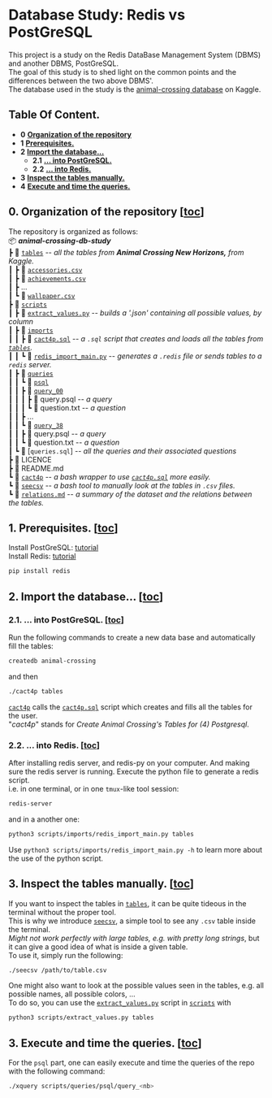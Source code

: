 # Database Study: Redis vs PostGreSQL
This project is a study on the Redis DataBase Management System (DBMS) and another DBMS, PostGreSQL.  
The goal of this study is to shed light on the common points and the differences between the two above DBMS'.  
The database used in the study is the [animal-crossing database](https://www.kaggle.com/jessicali9530/animal-crossing-new-horizons-nookplaza-dataset) on Kaggle.

## Table Of Content.
* **0** [**Organization of the repository** ](https://github.com/AntoineStevan/animal-crossing-db-study/tree/main/#0-organization-of-the-repository-toc)
* **1** [**Prerequisites.**                 ](https://github.com/AntoineStevan/animal-crossing-db-study/tree/main/#1-prerequisites-toc)
* **2** [**Import the database...**         ](https://github.com/AntoineStevan/animal-crossing-db-study/tree/main/#2-import-the-database-toc)
  - **2.1** [**... into PostGreSQL.**          ](https://github.com/AntoineStevan/animal-crossing-db-study/tree/main/#21--into-postgresql-toc)
  - **2.2** [**... into Redis.**               ](https://github.com/AntoineStevan/animal-crossing-db-study/tree/main/#22--into-redis-toc)
* **3** [**Inspect the tables manually.**   ](https://github.com/AntoineStevan/animal-crossing-db-study/tree/main/#3-inspect-the-tables-manually-toc)
* **4** [**Execute and time the queries.**   ](https://github.com/AntoineStevan/animal-crossing-db-study/tree/main/#4-execute-and-time-the-queries-toc)

## 0. Organization of the repository [[toc](https://github.com/AntoineStevan/animal-crossing-db-study/tree/main/#table-of-content)]

The repository is organized as follows:  
📦 ***animal-crossing-db-study***  
┣ 📂 [`tables`]  -- *all the tables from **Animal Crossing New Horizons,** from Kaggle.*  
┃ ┣ 📜 [`accessories.csv`]  
┃ ┣ 📜 [`achievements.csv`]  
┃ ┣ ...  
┃ ┗ 📜 [`wallpaper.csv`]  
┣ 📂 [`scripts`]  
┃ ┣ 📜 [`extract_values.py`]  -- *builds a '.json' containing all possible values, by column*  
┃ ┣ 📂 [`imports`]  
┃ ┃ ┣ 📜 [`cact4p.sql`]  -- *a `.sql` script that creates and loads all the tables from [`tables`].*  
┃ ┃ ┗ 📜 [`redis_import_main.py`]  -- *generates a `.redis` file or sends tables to a `redis` server.*  
┃ ┣ 📂 [`queries`]  
┃ ┃ ┗ 📂 [`psql`]  
┃ ┃   ┣ 📂 [`query_00`]  
┃ ┃   ┃ ┣ 📜 query.psql  -- *a query*  
┃ ┃   ┃ ┗ 📜 question.txt  -- *a question*  
┃ ┃   ┣ ...  
┃ ┃   ┗ 📂 [`query_38`]  
┃ ┃     ┣ 📜 query.psql  -- *a query*  
┃ ┃     ┗ 📜 question.txt  -- *a question*  
┃ ┗ 📜 [`queries.sql`]  -- *all the queries and their associated questions*  
┣ 📜 LICENCE  
┣ 📜 README.md  
┗ 📜 [`cact4p`]  -- *a bash wrapper to use [`cact4p.sql`] more easily.*  
┗ 📜 [`seecsv`]  -- *a bash tool to manually look at the tables in `.csv` files.*  
┗ 📜 [`relations.md`]  -- *a summary of the dataset and the relations between the tables.*

## 1. Prerequisites. [[toc](https://github.com/AntoineStevan/animal-crossing-db-study/tree/main/#table-of-content)]
Install PostGreSQL: [tutorial](https://supaerodatascience.github.io/OBD/0_2_postgres.html#postgresql-installation)  
Install Redis: [tutorial](https://redis.io/)
```bash
pip install redis
```

## 2. Import the database... [[toc](https://github.com/AntoineStevan/animal-crossing-db-study/tree/main/#table-of-content)]
### 2.1. ... into PostGreSQL. [[toc](https://github.com/AntoineStevan/animal-crossing-db-study/tree/main/#table-of-content)]

Run the following commands to create a new data base and automatically fill the tables:  
```bash
createdb animal-crossing
```
and then
```bash
./cact4p tables
```
[`cact4p`] calls the [`cact4p.sql`] script which creates and fills all the tables for the user.  
"*cact4p*" stands for *Create Animal Crossing's Tables for (4) Postgresql*.

### 2.2. ... into Redis. [[toc](https://github.com/AntoineStevan/animal-crossing-db-study/tree/main/#table-of-content)]

After installing redis server, and redis-py on your computer. And making sure the redis server is running. Execute the python file to generate a redis script.  
i.e. in one terminal, or in one `tmux`-like tool session:
```bash
redis-server
```
and in a another one:
```bash
python3 scripts/imports/redis_import_main.py tables
```
Use `python3 scripts/imports/redis_import_main.py -h` to learn more about the use of the python script.

## 3. Inspect the tables manually. [[toc](https://github.com/AntoineStevan/animal-crossing-db-study/tree/main/#table-of-content)]
If you want to inspect the tables in [`tables`], it can be quite tideous in the terminal without the proper tool.  
This is why we introduce [`seecsv`], a simple tool to see any `.csv` table inside the terminal.  
*Might not work perfectly with large tables, e.g. with pretty long strings*, but it can give a good idea of what is inside a given table.  
To use it, simply run the following: 
```bash
./seecsv /path/to/table.csv
```

One might also want to look at the possible values seen in the tables, e.g. all possible names, all possible colors, ...  
To do so, you can use the [`extract_values.py`] script in [`scripts`] with
```bash
python3 scripts/extract_values.py tables
```

## 3. Execute and time the queries. [[toc](https://github.com/AntoineStevan/animal-crossing-db-study/tree/main/#table-of-content)]
For the `psql` part, one can easily execute and time the queries of the repo with the following command:
```bash
./xquery scripts/queries/psql/query_<nb>
```

[`tables`]: tables
[`accessories.csv`]: tables/accessories.csv
[`achievements.csv`]: tables/achievements.csv
[`wallpaper.csv`]: tables/wallpaper.csv
[`scripts`]: scripts
[`imports`]: scripts/imports
[`redis_import_main.py`]: scripts/imports/redis_import_main.py
[`cact4p.sql`]: scripts/imports/cact4p.sql
[`cact4p`]: cact4p
[`extract_values.py`]: scripts/extract_values.py
[`relations.md`]: relations.md
[`seecsv`]: seecsv
[`queries`]: scripts/queries
[`psql`]: scripts/queries/psql
[`query_00`]: scripts/queries/psql/query_OO
[`query_38`]: scripts/queries/psql/query_38
